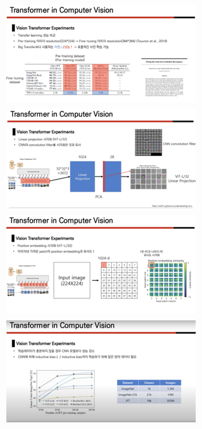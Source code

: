 ![Alt text](image-14.png)

![Alt text](image-15.png)

![Alt text](image-16.png)

![Alt text](image-17.png)